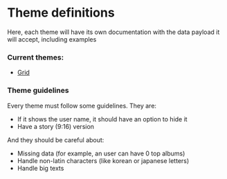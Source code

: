 # Theme definitions

Here, each theme will have its own documentation with the data payload it will accept, including examples

### Current themes:

- [Grid](grid.md)


### Theme guidelines

Every theme must follow some guidelines. They are:

- If it shows the user name, it should have an option to hide it
- Have a story (9:16) version


And they should be careful about:

- Missing data (for example, an user can have 0 top albums)
- Handle non-latin characters (like korean or japanese letters)
- Handle big texts
